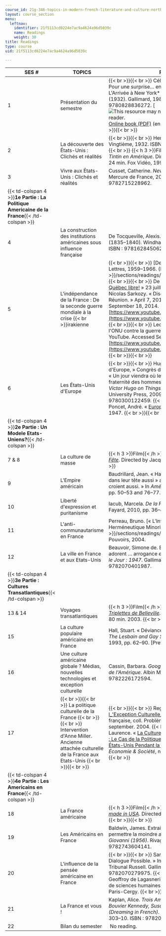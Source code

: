 ```yaml
---
course_id: 21g-346-topics-in-modern-french-literature-and-culture-north-america-through-french-eyes-spring-2014
layout: course_section
menu:
  leftnav:
    identifier: 21f5113cd0224e7ac9a4624a96d5039c
    name: Readings
    weight: 30
title: Readings
type: course
uid: 21f5113cd0224e7ac9a4624a96d5039c

---
```


| SES # | TOPICS | READINGS |
| --- | --- | --- |
| 1 | Présentation du semestre |  {{< br >}}{{< br >}} Céline, Louis-Ferdinand. Extrait : « Pour une surprise… en même temps que la fièvre. » L'Arrivée à New York**.** _Voyage au Bout de la Nuit_ (1932). Gallimard, 1988. p. 152. ISBN : 9780828836272. \[![This resource may not render correctly in a screen reader.](/images/inacessible.gif)[Online book (PDF)](http://www.pourlhistoire.com/docu/voyage-celine.pdf) (en français) pp. 158–59\] {{< br >}}{{< br >}}  |
| 2 | La découverte des États-Unis : Clichés et réalités |  {{< br >}}{{< br >}} Hergé. _Tintin en Amérique_. Le Petit Vingtième, 1932. ISBN: 9782203001022. {{< br >}}{{< br >}} {{< h 3 >}}Film{{< /h >}} {{< br >}}{{< br >}} _Tintin en Amérique_. Directed by Stéphane Bernasconi. 24 min. Fox Vidéo, 1992. {{< br >}}{{< br >}}  |
| 3 | Vivre aux États-Unis : Clichés et réalités | Cusset, Catherine. _New York Journal d'un Cycle_. Mercure de France, 2009, pp. 13–17. ISBN : 9782715228962. |
| {{< td-colspan 4 >}}**1e Partie : La Politique Americaine de la France**{{< /td-colspan >}} ||||
| 4 | La construction des institutions américaines sous influence française | De Tocqueville, Alexis. _De la démocratie en Amérique_ (1835–1840)_._ Windham Press, 2013, pp. 174–77. ISBN : 9781628450620. |
| 5 | L'indépendance de la France : De la seconde guerre mondiale à la crise  {{< br >}}irakienne |  {{< br >}}{{< br >}} [De Gaulle et l'OTAN, Discours et Lettres, 1959–1966. (PDF)]({{< baseurl >}}/sections/readings/mit21g_346s14_de_gaulle_et) {{< br >}}{{< br >}} De Gaulle, Charles. « [Vive le Québec libre!](https://www.cbc.ca/news/canada/montreal/charles-de-gaulle-speech-50th-annivesary-1.4218130) » 23 juillet 1967. {{< br >}}{{< br >}} Nicolas Sarkozy. « Discours de Nicolas Sarkozy à La Réunion. » April 7, 2012. YouTube. Accessed September 18, 2014. [https://www.youtube.com/watch?v=pKKBxUeUU7Y](https://www.youtube.com/watch?v=pKKBxUeUU7Y) {{< br >}}{{< br >}} LeoNellDV. « Discours de Villepin à l'ONU contre la guerre en Irak. » November 14, 2010. YouTube. Accessed September 18, 2014. [https://www.youtube.com/watch?v=RNxU-tN8qNc](https://www.youtube.com/watch?v=RNxU-tN8qNc) {{< br >}}{{< br >}}  |
| 6 | Les États-Unis d'Europe |  {{< br >}}{{< br >}} Hugo, Victor. « Les États–Unis d'Europe, » Congrès de la paix, 21 août 1849. Extrait : « Un jour viendra où les armes vous tomberont… la fraternité des hommes et la puissance de Dieu! » In _Victor Hugo on Things That Matter : A Reader_. Yale University Press, 2009, pp. 455–56. ISBN : 9780300122459. {{< br >}}{{< br >}} François-Poncet, André. « [Europe Unis-toi!](http://www.cvce.eu/obj/europe_unis_toi_dans_le_figaro_18_juin_1947-fr-d940bcb1-75eb-439d-bc66-e8874fad3035.html), » Le Figaro, 18 juin 1947. {{< br >}}{{< br >}}  |
| {{< td-colspan 4 >}}**2e Partie : Un Modele Etats-Uniens?**{{< /td-colspan >}} ||||
| 7 & 8 | La culture de masse | {{< h 3 >}}Film{{< /h >}} {{< br >}}{{< br >}} [_Jour de Fête_](http://www.allocine.fr/video/player_gen_cmedia=19534544&cfilm=2605.html). Directed by Jacques Tati. 2013. {{< br >}}{{< br >}}  |
| 9 | L'Empire américain | Baudrillard, Jean. « Halloween… l'espace est spacious dans leur tête aussi » and  « L'Amerique est … autres y croient aussi. » In _Amérique_. Livre De Poche, 1988, pp. 50–53 and 76–77. ISBN : 9782253045571. |
| 10 | Liberté d'expression et puritanisme | Iacub, Marcela. _De la Pornographie en Amérique_. Fayard, 2010, pp. 36–42. ISBN : 9782213644370. |
| 11 | L'anti-communautarisme en France | Perreau, Bruno. [« L'Invention de la République. Une Herméneutique Minoritaire » (PDF)]({{< baseurl >}}/sections/readings/mit21g_346s14_bruno_prreau), Pouvoirs, 2004. |
| 12 | La ville en France et aux Etats-Unis | Beauvoir, Simone de. Extrait : « Ceux de Français qui adorent … arrogance et haine. » In _L'Amérique au Jour le Jour : 1947_. Gallimard, 1997, pp. 50–54. ISBN : 9782070401987. |
| {{< td-colspan 4 >}}**3e Partie : Cultures Transatlantiques**{{< /td-colspan >}} ||||
| 13 & 14 | Voyages transatlantiques | {{< h 3 >}}Film{{< /h >}} {{< br >}}{{< br >}} [_Les Triplettes de Belleville_](http://www.allocine.fr/film/fichefilm_gen_cfilm=44206.html). Directed by Sylvain Chomet. 80 min. 2003. {{< br >}}{{< br >}}  |
| 15 | La culture populaire américaine en France | Hall, Stuart. « Déviance, Politique et Médias » 1974. In _The Lesbain and Gay Studies Reader_. Routledge, 1993, pp. 62–90. \[Preview with [Google Books](http://books.google.com/books?id=PaNdHqo-9wIC&pg=PA62)\] |
| 16 | Une culture américaine globale ? Médias, nouvelles technologies et exception culturelle | Cassin, Barbara. _Google-moi : La Deuxième Mission de l'Amérique_. Albin Michel, 2007, pp. 82–89. ISBN : 9782226172594. |
| 17 |  {{< br >}}{{< br >}} La politique culturelle de la France {{< br >}}{{< br >}} Intervention d'Anne Miller. Ancienne attachée culturelle de la France aux Etats-Unis {{< br >}}{{< br >}}  |  {{< br >}}{{< br >}} Regourd, Serge (coord.). [De l_'Exception Culturelle_](http://questionsdecommunication.revues.org/7994). Paris, Éd. La Documentation française, coll. Problèmes politiques et sociaux, 904, september. 2004. {{< br >}}{{< br >}} Saint-Filles, Laurence. « [La Culture Comme Levier de la Puissance : Le Cas de la Politique Culturelle de la France aux États-Unis Pendant la Guerre Froide](http://dx.doi.org/10.3917/hes.094.0097). » _Histoire Économie & Société_, no. 4 (2009): 97–109. {{< br >}}{{< br >}}  |
| {{< td-colspan 4 >}}**4e Partie : Les Americains en France**{{< /td-colspan >}} ||||
| 18 | La France américaine | {{< h 3 >}}Film{{< /h >}} {{< br >}}{{< br >}} [_La France made in USA_](http://boutique.arte.tv/f1615-francemadeinusa). Directed by Bob Swaim. 53 min. 2007. {{< br >}}{{< br >}}  |
| 19 | Les Américains en France | Baldwin, James. Extrait : « Guillaume se tenait … permettre la moindre action. » In _La Chambre de Giovanni_ _(1956)_. Rivage, 1998, pp. 43–49. ISBN : 9782743604141. |
| 20 | L'influence de la pensée américaine en France |  {{< br >}}{{< br >}} Sartre, Jean-Paul. « Il n'y plus de Dialogue Possible. » In _Situations, VIII_. Viêt-Nam : Le Tribunal Russell. Gallimard, 1972, pp. 9–19. ISBN : 9782070279975. {{< br >}}{{< br >}} Discussion avec Geoffroy de Lagasnerie, professeur de philosophie et de sciences humaines à l'Institut Supérieur d'Arts de Paris-Cergy. {{< br >}}{{< br >}}  |
| 21 | La France et vous ! | Kaplan, Alice. _Trois Américaines à Paris : Jacqueline Bouvier Kennedy, Susan Sontag, Angela Davis (Dreaming in French)_. Gallimard, 2012, pp. [11–18](http://www.edenlivres.fr/p/44497) and 303–10. ISBN : 9782072464294. |
| 22 | Bilan du semester |  No reading.